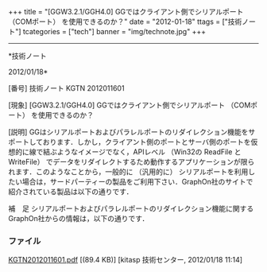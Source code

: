 ﻿+++
title = "[GGW3.2.1/GGH4.0] GGではクライアント側でシリアルポート （COMポート） を使用できるのか？"
date = "2012-01-18"
ttags = ["技術ノート"]
tcategories = ["tech"]
banner = "img/technote.jpg"
+++

-----------------------------------------------------------------------------------------------------------------------------

*技術ノート

2012/01/18*


[番号]
技術ノート KGTN 2012011601

[現象]
[GGW3.2.1/GGH4.0] GGではクライアント側でシリアルポート （COMポート）
を使用できるのか？

[説明]
GGはシリアルポートおよびパラレルポートのリダイレクション機能をサポートしております．しかし，クライアント側のポートとサーバ側のポートを仮想的に線で結ぶようなイメージでなく，APIレベル
（Win32の ReadFile と WriteFile）
でデータをリダイレクトするため動作するアプリケーションが限られます．このようなことから，一般的に
（汎用的に）
シリアルポートを利用したい場合は，サードパーティーの製品をご利用下さい．GraphOn社のサイトで紹介されている製品は以下の通りです．

補　足
シリアルポートおよびパラレルポートのリダイレクション機能に関するGraphOn社からの情報は，以下の通りです．


### ファイル

 
 


[KGTN2012011601.pdf](http://techreport.kitasp.net/attachments/download/796/KGTN2012011601.pdf)
 [(89.4 KB)] [kitasp 技術センター, 2012/01/18
11:14]


 


 

